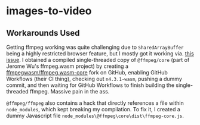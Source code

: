 # images-to-video

## Workarounds Used

Getting ffmpeg working was quite challenging due to `SharedArrayBuffer` being a highly restricted browser feature, but I mostly got it working via. [this issue](https://github.com/ffmpegwasm/ffmpeg.wasm/issues/137#issuecomment-1014956114). I obtained a compiled single-threaded copy of `@ffmpeg/core` (part of Jerome Wu's ffmpeg.wasm project) by creating a [ffmpegwasm/ffmpeg.wasm-core](https://github.com/ffmpegwasm/ffmpeg.wasm-core) fork on GitHub, enabling GitHub Workflows (their CI thing), checking out `n4.3.1-wasm`, pushing a dummy commit, and then waiting for GitHub Workflows to finish building the single-threaded ffmpeg. Massive pain in the ass.

`@ffmpeg/ffmpeg` also contains a hack that directly references a file within `node_modules`, which kept breaking my compilation. To fix it, I created a dummy Javascript file `node_modules\@ffmpeg\core\dist\ffmpeg-core.js`.

